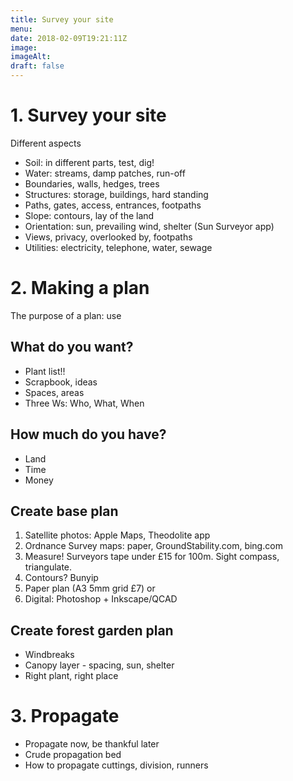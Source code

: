 ```yaml
---
title: Survey your site
menu: 
date: 2018-02-09T19:21:11Z
image: 
imageAlt: 
draft: false
---
```


# 1. Survey your site

Different aspects

* Soil: in different parts, test, dig!
* Water: streams, damp patches, run-off
* Boundaries, walls, hedges, trees
* Structures: storage, buildings, hard standing
* Paths, gates, access, entrances, footpaths
* Slope: contours, lay of the land
* Orientation: sun, prevailing wind, shelter (Sun Surveyor app)
* Views, privacy, overlooked by, footpaths
* Utilities: electricity, telephone, water, sewage

# 2. Making a plan

The purpose of a plan: use 

## What do you want?

* Plant list!!
* Scrapbook, ideas
* Spaces, areas
* Three Ws: Who, What, When

## How much do you have?

* Land
* Time
* Money

## Create base plan

1. Satellite photos: Apple Maps, Theodolite app
2. Ordnance Survey maps: paper, GroundStability.com, bing.com
3. Measure! Surveyors tape under £15 for 100m. Sight compass, triangulate.
4. Contours? Bunyip
5. Paper plan (A3 5mm grid £7) or
6. Digital: Photoshop + Inkscape/QCAD

## Create forest garden plan

* Windbreaks
* Canopy layer - spacing, sun, shelter
* Right plant, right place


# 3. Propagate

* Propagate now, be thankful later
* Crude propagation bed
* How to propagate cuttings, division, runners
